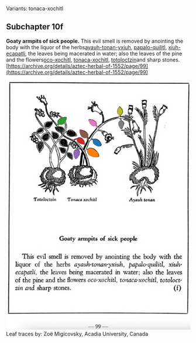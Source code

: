 Variants: tonaca-xochitl  

## Subchapter 10f  
**Goaty armpits of sick people.** This evil smell is removed by anointing the body with the liquor of the herbs[ayauh-tonan-yxiuh](Ayauh-tonan-yxiuh.md), [papalo-quilitl](Papalo-quilitl.md), [xiuh-ecapatli](Eca-patli.md), the leaves being macerated in water; also the leaves of the pine and the flowers[oco-xochitl](Oco-xochitl.md), [tonaca-xochitl](Tonaca-xochitl.md), [totoloctzin](Totoloctzin.md)and sharp stones.  
[https://archive.org/details/aztec-herbal-of-1552/page/99](https://archive.org/details/aztec-herbal-of-1552/page/99)  

![Z_ID182_p099_02_Tonaca-xochitl.png](assets/Z_ID182_p099_02_Tonaca-xochitl.png)  
Leaf traces by: Zoë Migicovsky, Acadia University, Canada  
